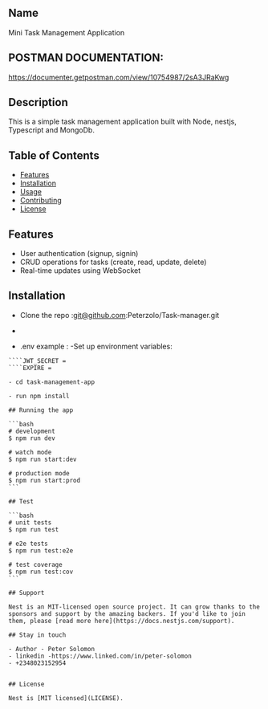 

## Name
 Mini Task Management Application

 ## POSTMAN DOCUMENTATION:
   https://documenter.getpostman.com/view/10754987/2sA3JRaKwg
   

## Description
This is a simple task management application built with Node, nestjs, Typescript and MongoDb.

## Table of Contents

- [Features](#features)
- [Installation](#installation)
- [Usage](#usage)
- [Contributing](#contributing)
- [License](#license)


## Features

- User authentication (signup, signin)
- CRUD operations for tasks (create, read, update, delete)
- Real-time updates using WebSocket


## Installation

- Clone the repo :git@github.com:Peterzolo/Task-manager.git
- ```bash


- .env example : -Set up environment variables:
````MONGODB_URI = 
````JWT_SECRET =
````EXPIRE =

- cd task-management-app

- run npm install

## Running the app

```bash
# development
$ npm run dev

# watch mode
$ npm run start:dev

# production mode
$ npm run start:prod
```

## Test

```bash
# unit tests
$ npm run test

# e2e tests
$ npm run test:e2e

# test coverage
$ npm run test:cov
```

## Support

Nest is an MIT-licensed open source project. It can grow thanks to the sponsors and support by the amazing backers. If you'd like to join them, please [read more here](https://docs.nestjs.com/support).

## Stay in touch

- Author - Peter Solomon
- linkedin -https://www.linked.com/in/peter-solomon
- +2348023152954


## License

Nest is [MIT licensed](LICENSE).
